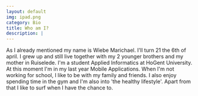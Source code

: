 ```yaml
---
layout: default
img: ipad.png
category: Bio
title: Who am I?
description: |
---
```

As I already mentioned my name is Wiebe Marichael. I'll turn 21 the 6th of april.
I grew up and still live together with my 2 younger brothers and my mother in Ruiselede.
I'm a student Applied Informatics at HoGent University. At this moment I'm in my last year Mobile Applications.
When I'm not working for school, I like to be with my family and friends.
I also enjoy spending time in the gym and I'm also into 'the healthy lifestyle'.
Apart from that I like to surf when I have the chance to.
